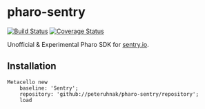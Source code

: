 # pharo-sentry
[![Build Status][travis-badge]][travis]
[![Coverage Status][coveralls-badge]][coveralls]

Unofficial & Experimental Pharo SDK for [sentry.io](https://docs.sentry.io/clientdev/).

## Installation

```smalltalk
Metacello new
	baseline: 'Sentry';
	repository: 'github://peteruhnak/pharo-sentry/repository';
	load
```

[travis-badge]: https://travis-ci.org/peteruhnak/pharo-sentry.svg?branch=master
[travis]: https://travis-ci.org/peteruhnak/pharo-sentry
[coveralls-badge]: https://coveralls.io/repos/github/peteruhnak/pharo-sentry/badge.svg?branch=master
[coveralls]: https://coveralls.io/github/peteruhnak/pharo-sentry?branch=master
